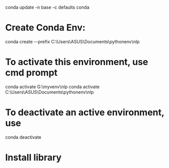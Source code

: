 conda update -n base -c defaults conda

# Create Conda Env:
conda create --prefix C:\Users\ASUS\Documents\pythonenv\nlp

# To activate this environment, use cmd prompt     
conda activate G:\myvenv\nlp
conda activate C:\Users\ASUS\Documents\pythonenv\nlp

# To deactivate an active environment, use
conda deactivate

# Install library
